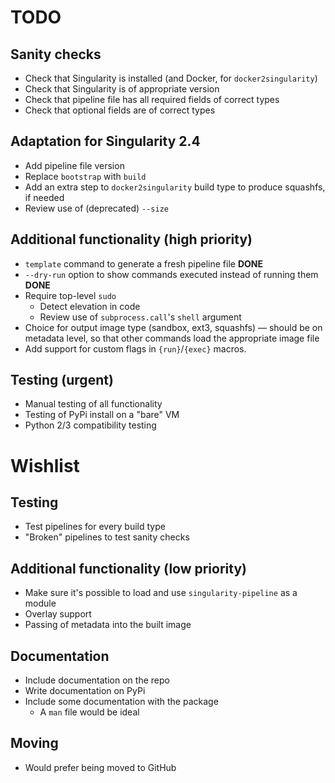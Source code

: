 TODO
====

Sanity checks
-------------

* Check that Singularity is installed (and Docker, for `docker2singularity`)
* Check that Singularity is of appropriate version
* Check that pipeline file has all required fields of correct types
* Check that optional fields are of correct types

Adaptation for Singularity 2.4
------------------------------

* Add pipeline file version
* Replace `bootstrap` with `build`
* Add an extra step to `docker2singularity` build type to produce squashfs, if needed
* Review use of (deprecated) `--size`

Additional functionality (high priority)
----------------------------------------

* `template` command to generate a fresh pipeline file **DONE**
* `--dry-run` option to show commands executed instead of running them **DONE**
* Require top-level `sudo`
    * Detect elevation in code
    * Review use of `subprocess.call`'s `shell` argument
* Choice for output image type (sandbox, ext3, squashfs) ― should be on metadata level, so that other commands load the appropriate image file
* Add support for custom flags in `{run}`/`{exec}` macros.

Testing (urgent)
----------------
* Manual testing of all functionality
* Testing of PyPi install on a "bare" VM
* Python 2/3 compatibility testing

Wishlist
========

Testing
-------

* Test pipelines for every build type
* "Broken" pipelines to test sanity checks

Additional functionality (low priority)
---------------------------------------

* Make sure it's possible to load and use `singularity-pipeline` as a module
* Overlay support
* Passing of metadata into the built image

Documentation
-------------

* Include documentation on the repo
* Write documentation on PyPi
* Include some documentation with the package
    * A `man` file would be ideal

Moving
------

* Would prefer being moved to GitHub